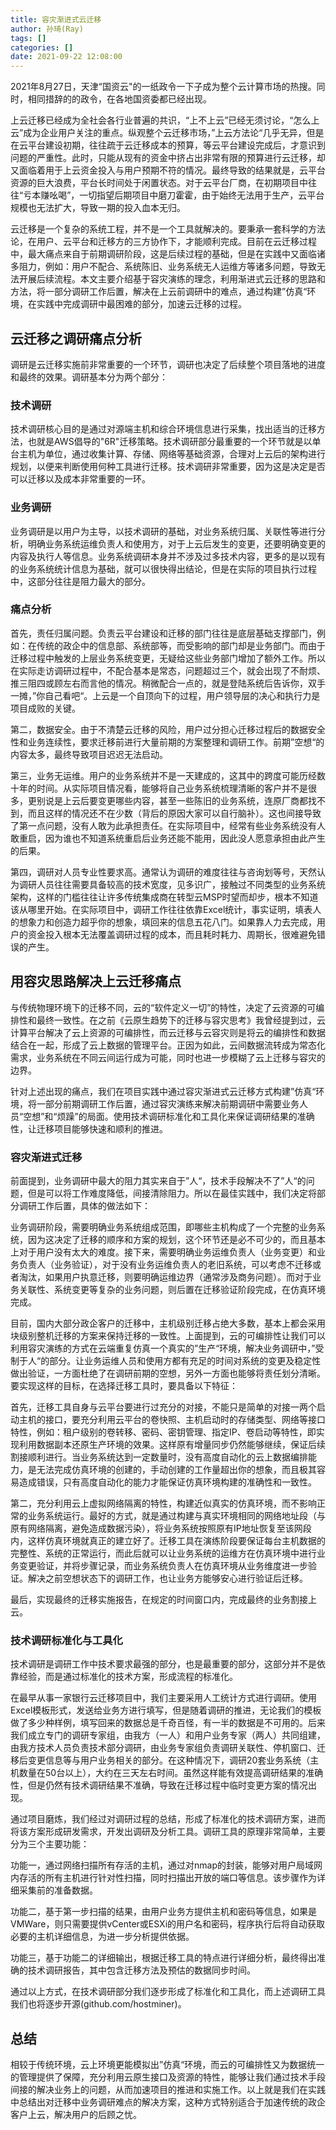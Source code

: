 ```yaml
---
title: 容灾渐进式云迁移
author: 孙琦(Ray)
tags: []
categories: []
date: 2021-09-22 12:08:00
---
```

2021年8月27日，天津“国资云"的一纸政令一下子成为整个云计算市场的热搜。同时，相同措辞的的政令，在各地国资委都已经出现。

上云迁移已经成为全社会各行业普遍的共识，“上不上云”已经无须讨论，“怎么上云”成为企业用户关注的重点。纵观整个云迁移市场，”上云方法论“几乎无异，但是在云平台建设初期，往往疏于云迁移成本的预算，等云平台建设完成后，才意识到问题的严重性。此时，只能从现有的资金中挤占出非常有限的预算进行云迁移，却又面临着用于上云资金投入与用户预期不符的情况。最终导致的结果就是，云平台资源的巨大浪费，平台长时间处于闲置状态。对于云平台厂商，在初期项目中往往“亏本赚吆喝”，一切指望后期项目中磨刀霍霍，由于始终无法用于生产，云平台规模也无法扩大，导致一期的投入血本无归。

云迁移是一个复杂的系统工程，并不是一个工具就解决的。要秉承一套科学的方法论，在用户、云平台和迁移方的三方协作下，才能顺利完成。目前在云迁移过程中，最大痛点来自于前期调研阶段，这是后续过程的基础，但是在实践中又面临诸多阻力，例如：用户不配合、系统陈旧、业务系统无人运维方等诸多问题，导致无法开展后续流程。本文主要介绍基于容灾演练的理念，利用渐进式云迁移的思路和方法，将一部分调研工作后置，解决在上云前调研中的难点，通过构建”仿真“环境，在实践中完成调研中最困难的部分，加速云迁移的过程。

<!-- more -->

## 云迁移之调研痛点分析

调研是云迁移实施前非常重要的一个环节，调研也决定了后续整个项目落地的进度和最终的效果。调研基本分为两个部分：

### 技术调研

技术调研核心目的是通过对源端主机和综合环境信息进行采集，找出适当的迁移方法，也就是AWS倡导的"6R"迁移策略。技术调研部分最重要的一个环节就是以单台主机为单位，通过收集计算、存储、网络等基础资源，合理对上云后的架构进行规划，以便来判断使用何种工具进行迁移。技术调研非常重要，因为这是决定是否可以迁移以及成本非常重要的一环。

### 业务调研

业务调研是以用户为主导，以技术调研的基础，对业务系统归属、关联性等进行分析，明确业务系统运维负责人和使用方，对于上云后发生的变更，还要明确变更的内容及执行人等信息。业务系统调研本身并不涉及过多技术内容，更多的是以现有的业务系统统计信息为基础，就可以很快得出结论，但是在实际的项目执行过程中，这部分往往是阻力最大的部分。

### 痛点分析

首先，责任归属问题。负责云平台建设和迁移的部门往往是底层基础支撑部门，例如：在传统的政企中的信息部、系统部等，而受影响的部门却是业务部门。而由于迁移过程中触发的上层业务系统变更，无疑给这些业务部门增加了额外工作。所以在实际走访调研过程中，不配合基本是常态，问题超过三个，就会出现了不耐烦、推三阻四或顾左右而言他的情况。稍微配合一点的，就是登陆系统后告诉你，双手一摊，”你自己看吧“。上云是一个自顶向下的过程，用户领导层的决心和执行力是项目成败的关键。

第二，数据安全。由于不清楚云迁移的风险，用户过分担心迁移过程后的数据安全性和业务连续性，要求迁移前进行大量前期的方案整理和调研工作。前期”空想“的内容太多，最终导致项目迟迟无法启动。

第三，业务无运维。用户的业务系统并不是一天建成的，这其中的跨度可能历经数十年的时间。从实际项目情况看，能够将自己业务系统梳理清晰的客户并不是很多，更别说是上云后要变更哪些内容，甚至一些陈旧的业务系统，连原厂商都找不到，而且这样的情况还不在少数（背后的原因大家可以自行脑补）。这也间接导致了第一点问题，没有人敢为此承担责任。在实际项目中，经常有些业务系统没有人敢重启，因为谁也不知道系统重启后业务还能不能用，因此没人愿意承担由此产生的后果。

第四，调研对人员专业性要求高。通常认为调研的难度往往与咨询划等号，天然认为调研人员往往需要具备较高的技术宽度，见多识广，接触过不同类型的业务系统架构，这样的门槛往往让许多传统集成商在转型云MSP时望而却步，根本不知道该从哪里开始。在实际项目中，调研工作往往依靠Excel统计，事实证明，填表人的想象力和创造力超乎你的想象，填回来的信息五花八门。如果靠人力去完成，用户的资金投入根本无法覆盖调研过程的成本，而且耗时耗力、周期长，很难避免错误的产生。


## 用容灾思路解决上云迁移痛点

与传统物理环境下的迁移不同，云的“软件定义一切”的特性，决定了云资源的可编排性和最终一致性。在之前《云原生趋势下的迁移与容灾思考》我曾经提到过，云计算平台解决了云上资源的可编排性，而云迁移与云容灾则是将云的编排性和数据结合在一起，形成了云上数据的管理平台。正因为如此，云间数据流转成为常态化需求，业务系统在不同云间运行成为可能，同时也进一步模糊了云上迁移与容灾的边界。

针对上述出现的痛点，我们在项目实践中通过容灾渐进式云迁移方式构建”仿真“环境，将一部分前期调研工作后置，通过容灾演练来解决前期调研中需要业务人员“空想”和“烦躁”的局面。使用技术调研标准化和工具化来保证调研结果的准确性，让迁移项目能够快速和顺利的推进。

### 容灾渐进式迁移

前面提到，业务调研中最大的阻力其实来自于”人“，技术手段解决不了”人“的问题，但是可以将工作难度降低，间接清除阻力。所以在最佳实践中，我们决定将部分调研工作后置，具体的做法如下：

业务调研阶段，需要明确业务系统组成范围，即哪些主机构成了一个完整的业务系统，因为这决定了迁移的顺序和方案的规划，这个环节还是必不可少的，而且基本上对于用户没有太大的难度。接下来，需要明确业务运维负责人（业务变更）和业务负责人（业务验证），对于没有业务运维负责人的老旧系统，可以考虑不迁移或者淘汰，如果用户执意迁移，则要明确运维边界（通常涉及商务问题）。而对于业务关联性、系统变更等复杂的业务问题，则后置在迁移验证阶段完成，在仿真环境完成。

目前，国内大部分政企客户的迁移中，主机级别迁移占绝大多数，基本上都会采用块级别整机迁移的方案来保持迁移的一致性。上面提到，云的可编排性让我们可以利用容灾演练的方式在云端重复仿真一个真实的”生产“环境，解决业务调研中，”受制于人“的部分。让业务运维人员和使用方都有充足的时间对系统的变更及稳定性做出验证，一方面杜绝了在调研前期的空想，另外一方面也能够将责任划分清晰。要实现这样的目标，在选择迁移工具时，要具备以下特征：

首先，迁移工具自身与云平台要进行过充分的对接，不能只是简单的对接一两个启动主机的接口，要充分利用云平台的卷快照、主机启动时的存储类型、网络等接口特性，例如：租户级别的卷转移、密码、密钥管理、指定IP、卷启动等特性，即实现利用数据副本还原生产环境的效果。这样原有增量同步仍然能够继续，保证后续割接顺利进行。当业务系统达到一定数量时，没有高度自动化的云上数据编排能力，是无法完成仿真环境的创建的，手动创建的工作量超出你的想象，而且极其容易造成错误，只有高度自动化的能力才能保证仿真环境构建的准确性和一致性。

第二，充分利用云上虚拟网络隔离的特性，构建近似真实的仿真环境，而不影响正常的业务系统运行。最好的方式，就是通过构建与真实环境相同的网络地址段（与原有网络隔离，避免造成数据污染），将业务系统按照原有IP地址恢复至该网段内，这样仿真环境就真正的建立好了。迁移工具在演练阶段要保证每台主机数据的完整性、系统的正常运行，而此后就可以让业务系统的运维方在仿真环境中进行业务变更验证，并将步骤记录，而业务系统负责人在仿真环境从业务维度进一步验证。解决之前空想状态下的调研工作，也让业务方能够安心进行验证后迁移。

最后，实现最终的迁移实施报告，在规定的时间窗口内，完成最终的业务割接上云。

### 技术调研标准化与工具化

技术调研是调研工作中技术要求最强的部分，也是最重要的部分，这部分并不是依靠经验，而是通过标准化的技术方案，形成流程的标准化。

在最早从事一家银行云迁移项目中，我们主要采用人工统计方式进行调研。使用Excel模板形式，发送给业务方进行填写，但是随着调研的推进，无论我们的模板做了多少种样例，填写回来的数据总是千奇百怪，有一半的数据是不可用的。后来我们成立专门的调研专家组，由我方（一人）和用户业务专家（两人）共同组建，由我方技术人员负责技术部分调研，由业务专家组负责调研关联性、停机窗口、迁移后变更信息等与用户业务相关的部分。在这种情况下，调研20套业务系统（主机数量在50台以上），大约在三天左右时间。虽然这样能有效提高调研结果的准确性，但是仍然有技术调研结果不准确，导致在迁移过程中临时变更方案的情况出现。

通过项目磨炼，我们经过对调研过程的总结，形成了标准化的技术调研方案，进而将该方案形成研发需求，开发出调研及分析工具。调研工具的原理非常简单，主要分为三个主要功能：

功能一，通过网络扫描所有存活的主机，通过对nmap的封装，能够对用户局域网内存活的所有主机进行针对性扫描，同时扫描出开放的端口等信息。该步骤作为详细采集前的准备数据。

功能二，基于第一步扫描的结果，由用户业务方提供主机和密码等信息，如果是VMWare，则只需要提供vCenter或ESXi的用户名和密码，程序执行后将自动获取必要的主机详细信息，为进一步分析提供依据。

功能三，基于功能二的详细输出，根据迁移工具的特点进行详细分析，最终得出准确的技术调研报告，其中包含迁移方法及预估的数据同步时间。

通过以上方式，在技术调研部分我们逐步形成了标准化和工具化，而上述调研工具我们也将逐步开源(github.com/hostminer)。

## 总结

相较于传统环境，云上环境更能模拟出”仿真“环境，而云的可编排性又为数据统一的管理提供了保障，充分利用云原生接口及资源的特性，能够让我们通过技术手段间接的解决业务上的问题，从而加速项目的推进和实施工作。以上就是我们在实践中总结出对迁移中业务调研难点的解决方案，这种方式特别适合于加速传统的政企客户上云，解决用户的后顾之忧。